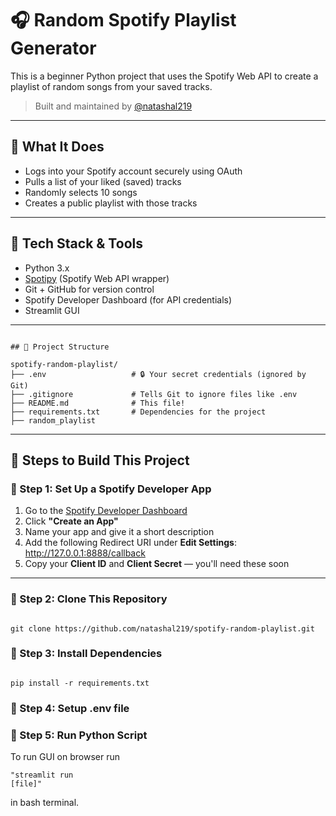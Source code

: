 # 🎧 Random Spotify Playlist Generator

This is a beginner Python project that uses the Spotify Web API to create a playlist of random songs from your saved tracks.

> Built and maintained by [@natashal219](https://github.com/natashal2191)

---

## 🚀 What It Does

- Logs into your Spotify account securely using OAuth
- Pulls a list of your liked (saved) tracks
- Randomly selects 10 songs
- Creates a public playlist with those tracks

---

## 🧰 Tech Stack & Tools

- Python 3.x
- [Spotipy](https://spotipy.readthedocs.io/) (Spotify Web API wrapper)
- Git + GitHub for version control
- Spotify Developer Dashboard (for API credentials)
- Streamlit GUI

---
<pre><code>
## 📁 Project Structure

spotify-random-playlist/
├── .env                   # 🔒 Your secret credentials (ignored by Git)
├── .gitignore             # Tells Git to ignore files like .env
├── README.md              # This file!
├── requirements.txt       # Dependencies for the project
├── random_playlist
</pre></code>
  
---
## 🧱 Steps to Build This Project

### 🔹 Step 1: Set Up a Spotify Developer App

1. Go to the [Spotify Developer Dashboard](https://developer.spotify.com/dashboard)
2. Click **"Create an App"**
3. Name your app and give it a short description
4. Add the following Redirect URI under **Edit Settings**: http://127.0.0.1:8888/callback
5. Copy your **Client ID** and **Client Secret** — you'll need these soon

---

### 🔹 Step 2: Clone This Repository

<pre><code>
git clone https://github.com/natashal219/spotify-random-playlist.git
</pre></code>

### 🔹 Step 3: Install Dependencies

<pre><code>
pip install -r requirements.txt
</pre></code>

### 🔹 Step 4: Setup .env file

### 🔹 Step 5: Run Python Script
To run GUI on browser run <pre><code>"streamlit run [file]"</pre></code> in bash terminal.


